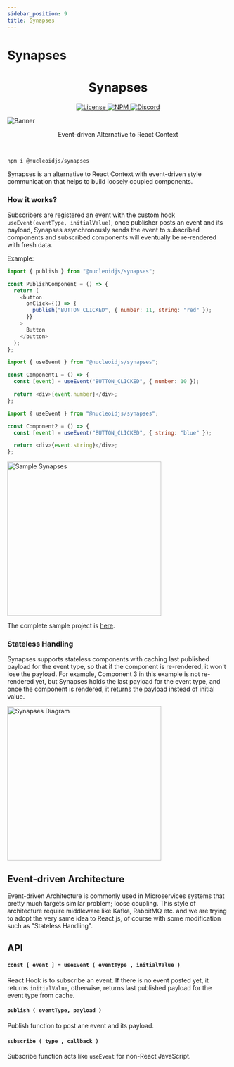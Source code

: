 ```yaml
---
sidebar_position: 9
title: Synapses
---
```


# Synapses

<h1 align="center">Synapses</h1>

<p align="center">
  <a href="https://www.apache.org/licenses/LICENSE-2.0">
    <img src="https://img.shields.io/badge/Apache-2.0-yellow?style=for-the-badge&logo=apache" alt="License" />
  </a>
  <a href="https://www.npmjs.com/package/@nucleoidjs/synapses">
    <img src="https://img.shields.io/badge/NPM-red?style=for-the-badge&logo=npm" alt="NPM" />
  </a>
  <a href="https://discord.com/invite/eWXFCCuU5y">
    <img src="https://img.shields.io/badge/Discord-lightgrey?style=for-the-badge&logo=discord" alt="Discord" />
  </a>
</p>

![Banner](https://cdn.nucleoid.com/media/synapses-banner.png)

<p align="center">
  Event-driven Alternative to React Context
</p>

<br/>

```shell
npm i @nucleoidjs/synapses
```

Synapses is an alternative to React Context with event-driven style communication that helps to build loosely coupled components.

### How it works?

Subscribers are registered an event with the custom hook `useEvent(eventType, initialValue)`, once publisher posts an event and its payload, Synapses asynchronously sends the event to subscribed components and subscribed components will eventually be re-rendered with fresh data.

Example:

```javascript
import { publish } from "@nucleoidjs/synapses";

const PublishComponent = () => {
  return (
    <button
      onClick={() => {
        publish("BUTTON_CLICKED", { number: 11, string: "red" });
      }}
    >
      Button
    </button>
  );
};
```

```javascript
import { useEvent } from "@nucleoidjs/synapses";

const Component1 = () => {
  const [event] = useEvent("BUTTON_CLICKED", { number: 10 });

  return <div>{event.number}</div>;
};
```

```javascript
import { useEvent } from "@nucleoidjs/synapses";

const Component2 = () => {
  const [event] = useEvent("BUTTON_CLICKED", { string: "blue" });

  return <div>{event.string}</div>;
};
```

<img src="https://cdn.nucleoid.com/media/synapses-sample.gif" alt="Sample Synapses" width="350" />

The complete sample project is [here](./sample).

### Stateless Handling

Synapses supports stateless components with caching last published payload for the event type, so that if the component is re-rendered, it won't lose the payload. For example, Component 3 in this example is not re-rendered yet, but Synapses holds the last payload for the event type, and once the component is rendered, it returns the payload instead of initial value.

<img src="https://cdn.nucleoid.com/media/synapses.drawio.png" alt="Synapses Diagram" width="350" />

## Event-driven Architecture

Event-driven Architecture is commonly used in Microservices systems that pretty much targets similar problem; loose coupling. This style of architecture require middleware like Kafka, RabbitMQ etc. and we are trying to adopt the very same idea to React.js, of course with some modification such as "Stateless Handling".

## API

#### `const [ event ] = useEvent ( eventType , initialValue )`

React Hook is to subscribe an event. If there is no event posted yet, it returns `initialValue`, otherwise, returns last published payload for the event type from cache.

#### `publish ( eventType, payload )`

Publish function to post ane event and its payload.

#### `subscribe ( type , callback )`

Subscribe function acts like `useEvent` for non-React JavaScript.
